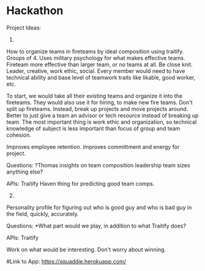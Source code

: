 # Hackathon

Project Ideas:

1.
How to organize teams in fireteams by ideal composition using traitify.
Groups of 4.  Uses military psychology for what makes effective teams.
Fireteam more effective than larger team, or no teams at all.  Be close knit.
Leader, creative, work ethic, social.
Every member would need to have technical ability and base level of teamwork traits like likable, good worker, etc.

To start, we would take all their existing teams and organize it into the fireteams.
They would also use it for hiring, to make new fire teams.
Don't split up fireteams.  Instead, break up projects and move projects around.
Better to just give a team an advisor or tech resource instead of breaking up team.  The most important thing is work ethic and organization, so technical knowledge of subject is less important than focus of group and team cohesion.

Improves employee retention.
Improves committment and energy for project.

Questions:
	?Thomas insights on
		team composition
		leadership
		team sizes
		anything else?

APIs:
Traitify
Haven thing for predicting good team comps.


2.
Personality profile for figuring out who is good guy and who is bad guy in the field, quickly, accurately.

Questions:
	*What part would we play, in addition to what Traitify does?


APIs:
Traitify

Work on what would be interesting.  Don't worry about winning.

#Link to App:
https://squaddie.herokuapp.com/
